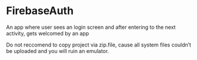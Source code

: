 # FirebaseAuth
 An app where user sees an login screen and after entering to the next activity, gets welcomed by an app
 
 Do not reccomend to copy project via zip.file, cause all system files couldn’t be uploaded and you will ruin an emulator.
